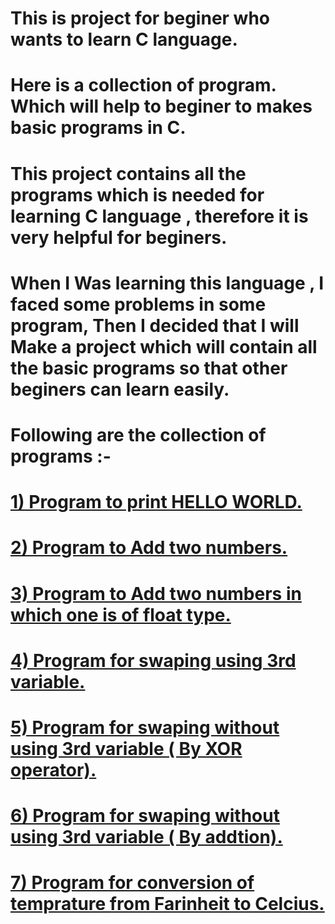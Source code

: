 # This is project for beginer who wants to learn C language.
# Here is a collection of program. Which will help to beginer to makes basic programs in C.
# This project contains all the programs which is needed for learning C language , therefore it is very helpful for beginers.
# When I Was learning this language , I faced some problems in some program, Then I decided that I will Make a project which will contain all the basic programs so that other beginers can learn easily.

# Following are the collection of programs :-

# [1) Program to print HELLO WORLD.](codes/hello.c)
# [2) Program to Add two numbers.](codes/add_int.c)
# [3) Program to Add two numbers in which one is of float type.](codes/add_float.c)
# [4) Program for swaping using 3rd variable.](codes/swaping_3rd_var.c)
# [5) Program for swaping without using 3rd variable ( By XOR operator).](codes/swaping.c)
# [6) Program for swaping without using 3rd variable ( By addtion).](codes/swaping_add.c) 
# [7) Program for conversion of temprature from Farinheit to Celcius.](codes/farehn_to_celscius.c)
